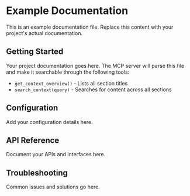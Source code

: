 # Example Documentation

This is an example documentation file. Replace this content with your project's actual documentation.

## Getting Started

Your project documentation goes here. The MCP server will parse this file and make it searchable through the following tools:

- `get_context_overview()` - Lists all section titles
- `search_context(query)` - Searches for content across all sections

## Configuration

Add your configuration details here.

## API Reference

Document your APIs and interfaces here.

## Troubleshooting

Common issues and solutions go here.